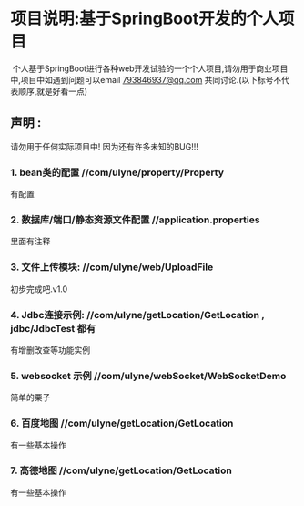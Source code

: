 # 项目说明:基于SpringBoot开发的个人项目
  个人基于SpringBoot进行各种web开发试验的一个个人项目,请勿用于商业项目中,项目中如遇到问题可以email 793846937@qq.com 共同讨论.(以下标号不代表顺序,就是好看一点)

## 声明 : 
请勿用于任何实际项目中! 因为还有许多未知的BUG!!!

### 1. bean类的配置 //com/ulyne/property/Property
有配置

### 2. 数据库/端口/静态资源文件配置 //application.properties
里面有注释

### 3. 文件上传模块: //com/ulyne/web/UploadFile
初步完成吧.v1.0

### 4. Jdbc连接示例: //com/ulyne/getLocation/GetLocation , jdbc/JdbcTest 都有
有增删改查等功能实例

### 5. websocket 示例 //com/ulyne/webSocket/WebSocketDemo
简单的栗子

### 6. 百度地图 //com/ulyne/getLocation/GetLocation 
有一些基本操作

### 7. 高德地图 //com/ulyne/getLocation/GetLocation 
有一些基本操作



